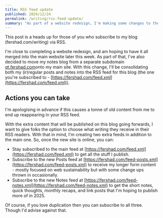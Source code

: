 ```yaml
---
title: RSS feed update
published: 2024/12/24
permalink: /writing/rss-feed-update/
summary: "As part of a website redesign, I'm making some changes to the main RSS feed for this blog."
---
```


This post is a heads up for those of you who subscribe to my blog (fershad.com/writing) via RSS.

I'm close to completing a website redesign, and am hoping to have it all merged into the main website later this week. As part of that, I've also decided to move my notes blog from a separate subdomain [qt.fershad.com](https://qt.fershad.com)onto my main site. With this change, I'll be consolidating both my (ir)regular posts and notes into the RSS feed for this blog (the one you're subscribed to - [https://fershad.com/feed.xml](https://fershad.com/feed.xml)).

## Actions you can take

I'm apologising in advance if this causes a tonne of old content from me to end up reappearing in your RSS feed.

With the extra content that will be published on this blog going forwards, I want to give folks the option to choose what writing they receive in their RSS readers. With that in mind, I'm creating two extra feeds in addition to the main one. So, once the new site is online, you can:

- Stay subscribed to the main feed at [https://fershad.com/feed.xml](https://fershad.com/feed.xml) to get all the stuff I publish.
- Subscribe to the new Posts feed at [https://fershad.com/feed-posts.xml](https://fershad.com/feed-posts.xml) to receive my longer form content - mostly focused on web sustainability but with some change ups thrown in occasionally.
- Subscribe to the new Notes feed at [https://fershad.com/feed-notes.xml](https://fershad.com/feed-notes.xml) to get the short notes, quick thoughts, monthly recaps, and link posts that I'm hoping to publish more of in 2025.

Of course, if you love duplication then you can subscribe to all three. Though I'd advise against that.

